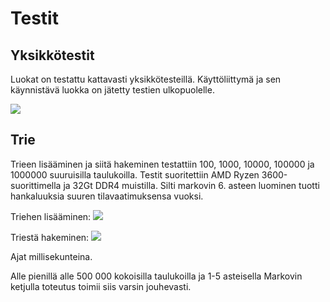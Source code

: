 # Testit

## Yksikkötestit

Luokat on testattu kattavasti yksikkötesteillä. Käyttöliittymä ja sen käynnistävä luokka on jätetty testien ulkopuolelle.

![](https://github.com/Uhinho/tiralab/blob/master/dokumentaatio/kuvat/jacoco.png)

## Trie 

Trieen lisääminen ja siitä hakeminen testattiin 100, 1000, 10000, 100000 ja 1000000 suuruisilla taulukoilla. 
Testit suoritettiin AMD Ryzen 3600-suorittimella ja 32Gt DDR4 muistilla. Silti markovin 6. asteen luominen tuotti hankaluuksia suuren tilavaatimuksensa vuoksi. 

Triehen lisääminen:
![](https://github.com/Uhinho/tiralab/blob/master/dokumentaatio/kuvat/insert.JPG)

Triestä hakeminen:
![](https://github.com/Uhinho/tiralab/blob/master/dokumentaatio/kuvat/get.JPG)

Ajat millisekunteina.

Alle pienillä alle 500 000 kokoisilla taulukoilla ja 1-5 asteisella Markovin ketjulla toteutus toimii siis varsin jouhevasti.
